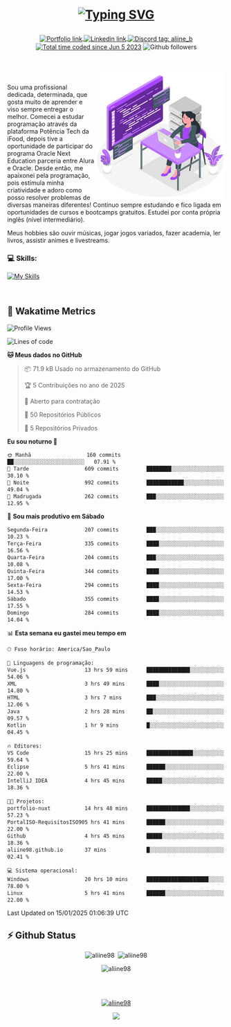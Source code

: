 # <p align = "center"><a href="https://git.io/typing-svg"><img src="https://readme-typing-svg.demolab.com?font=Space+Mono&size=28&pause=1000&duration=4000&color=8E58F7&vCenter=true&width=500&lines=%E2%9C%A8+Ol%C3%A1%2C+sou+Aline+Bevilacqua;%E2%9C%A8+Desenvolvedora+Web!" alt="Typing SVG" /></a></p>

<p align = "center">
    <a href="https://aliine98.github.io" target="_blank">
        <img alt="Portfolio link" align="center" src = "https://img.shields.io/badge/portfolio-8A2BE2?style=for-the-badge">
    </a>
    <a href="https://www.linkedin.com/in/aline-bevilacqua/" target="_blank">
        <img alt="Linkedin link" align="center" src = "https://img.shields.io/badge/LinkedIn-0077B5?style=for-the-badge&logo=linkedin&logoColor=white">
    </a>
    <a href="https://discord.com/" target="_blank">
        <img alt="Discord tag: aliine_b" align="center" src="https://img.shields.io/badge/-aliine__b-5865f2?style=flat-square&logo=Discord&logoColor=FFF" height="28">
    </a>
    <a href="https://wakatime.com/@aliine"><img src="https://wakatime.com/badge/user/d705bdc6-1244-4026-9380-8de8c1599f8d.svg?style=for-the-badge" alt="Total time coded since Jun 5 2023" align="center"/></a>
    <img alt="Github followers" align="center" src="https://img.shields.io/github/followers/Aliine98?style=for-the-badge&color=bf0f47&logo=github&logoColor=white">
</p><br>

<a href="https://storyset.com/"><img src="./assets/coding-amico.svg" width="300" align="right"></a>

<div align="left">
<br>

Sou uma profissional dedicada, determinada, que gosta muito de aprender e viso sempre entregar o melhor. Comecei a estudar programação através da plataforma Potência Tech da iFood, depois tive a oportunidade de participar do programa Oracle Next Education parceria entre Alura e Oracle. Desde então, me apaixonei pela programação, pois estimula minha criatividade e adoro como posso resolver problemas de diversas maneiras diferentes! Continuo sempre estudando e fico ligada em oportunidades de cursos e bootcamps gratuitos.
Estudei por conta própria inglês (nível intermediário).

Meus hobbies são ouvir músicas, jogar jogos variados, fazer academia, ler livros, assistir animes e livestreams.

### 💻 Skills:
[![My Skills](https://skillicons.dev/icons?i=html,css,js,java,tailwind,mysql,hibernate,ts,nuxt,angular,next,firebase,express,mongo&perline=5)](https://skillicons.dev)
</div>
<br>

## 🚀 Wakatime Metrics

<!--START_SECTION:waka-->
![Profile Views](http://img.shields.io/badge/Visualizac%C3%B5es%20do%20perfil-0-blue)

![Lines of code](https://img.shields.io/badge/Desde%20o%20Hello%20World%20eu%20escrevi-400.1%20thousand%20linhas%20de%20c%C3%B3digo-blue)

**🐱 Meus dados no GitHub** 

> 📦 71.9 kB Usado no armazenamento do GitHub 
 > 
> 🏆 5 Contribuições no ano de 2025
 > 
> 💼 Aberto para contratação
 > 
> 📜 50 Repositórios Públicos 
 > 
> 🔑 5 Repositórios Privados 
 > 
**Eu sou noturno 🦉** 

```text
🌞 Manhã                  160 commits         ██░░░░░░░░░░░░░░░░░░░░░░░   07.91 % 
🌆 Tarde                  609 commits         ████████░░░░░░░░░░░░░░░░░   30.10 % 
🌃 Noite                  992 commits         ████████████░░░░░░░░░░░░░   49.04 % 
🌙 Madrugada              262 commits         ███░░░░░░░░░░░░░░░░░░░░░░   12.95 % 
```
📅 **Sou mais produtivo em Sábado** 

```text
Segunda-Feira            207 commits         ███░░░░░░░░░░░░░░░░░░░░░░   10.23 % 
Terça-Feira              335 commits         ████░░░░░░░░░░░░░░░░░░░░░   16.56 % 
Quarta-Feira             204 commits         ███░░░░░░░░░░░░░░░░░░░░░░   10.08 % 
Quinta-Feira             344 commits         ████░░░░░░░░░░░░░░░░░░░░░   17.00 % 
Sexta-Feira              294 commits         ████░░░░░░░░░░░░░░░░░░░░░   14.53 % 
Sábado                   355 commits         ████░░░░░░░░░░░░░░░░░░░░░   17.55 % 
Domingo                  284 commits         ████░░░░░░░░░░░░░░░░░░░░░   14.04 % 
```


📊 **Esta semana eu gastei meu tempo em** 

```text
🕑︎ Fuso horário: America/Sao_Paulo

💬 Linguagens de programação: 
Vue.js                   13 hrs 59 mins      ██████████████░░░░░░░░░░░   54.06 % 
XML                      3 hrs 49 mins       ████░░░░░░░░░░░░░░░░░░░░░   14.80 % 
HTML                     3 hrs 7 mins        ███░░░░░░░░░░░░░░░░░░░░░░   12.06 % 
Java                     2 hrs 28 mins       ██░░░░░░░░░░░░░░░░░░░░░░░   09.57 % 
Kotlin                   1 hr 9 mins         █░░░░░░░░░░░░░░░░░░░░░░░░   04.45 % 

🔥 Editores: 
VS Code                  15 hrs 25 mins      ███████████████░░░░░░░░░░   59.64 % 
Eclipse                  5 hrs 41 mins       ██████░░░░░░░░░░░░░░░░░░░   22.00 % 
IntelliJ IDEA            4 hrs 45 mins       █████░░░░░░░░░░░░░░░░░░░░   18.36 % 

🐱‍💻 Projetos: 
portfolio-nuxt           14 hrs 48 mins      ██████████████░░░░░░░░░░░   57.23 % 
PortalISO-RequisitosISO905 hrs 41 mins       ██████░░░░░░░░░░░░░░░░░░░   22.00 % 
Github                   4 hrs 45 mins       █████░░░░░░░░░░░░░░░░░░░░   18.36 % 
aliine98.github.io       37 mins             █░░░░░░░░░░░░░░░░░░░░░░░░   02.41 % 

💻 Sistema operacional: 
Windows                  20 hrs 10 mins      ████████████████████░░░░░   78.00 % 
Linux                    5 hrs 41 mins       ██████░░░░░░░░░░░░░░░░░░░   22.00 % 
```


 Last Updated on 15/01/2025 01:06:39 UTC
<!--END_SECTION:waka-->
 
## ⚡ Github Status

<p align="center"><img src="https://my-github-readme-stats-aliine98.vercel.app/api?username=aliine98&show_icons=true&locale=en&theme=radical" alt="aliine98" />&nbsp;&nbsp;<img src="https://my-github-readme-stats-aliine98.vercel.app/api/top-langs?username=aliine98&show_icons=true&locale=en&layout=compact&theme=radical&exclude_repo=my-github-readme-stats,my-github-readme-streak-stats,github-readme-streak-stats,ajax-com-js-puro&hide=c%2B%2B,cmake&langs_count=8" alt="aliine98" /></p>

<p align="center"><img src="https://my-github-readme-streak-stats.vercel.app?user=aliine98&theme=radical" alt="aliine98" /></p>

<br><br>
<p align="center"> <a href="https://github.com/ryo-ma/github-profile-trophy" target="_blank"><img src="https://github-profile-trophy.vercel.app/?username=aliine98&theme=radical&column=4" alt="aliine98" /></a> </p>

<p align="center"><img src="https://media4.giphy.com/media/C1bBFL2dMQxA4/giphy.gif?cid=ecf05e47z7xqxd7gboyuplq95r7v869x9bi8msk1upllpme2&ep=v1_gifs_search&rid=giphy.gif&ct=g" width="700"></p>
